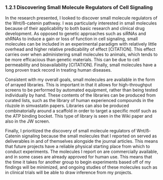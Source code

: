 
### 1.2.1 Discovering Small Molecule Regulators of Cell Signaling

In the research presented, I looked to discover small molecule regulators of the Wnt/ß-catenin pathway. I was particularly interested in small molecules because of their applicability to both basic research and clinical drug development. As opposed to genetic approaches such as siRNAs and shRNAs to induce a gain or loss of function in cell signaling, small molecules can be included in an experimental paradigm with relatively little overhead and higher relative predicability of effect [CITATION]. This effect carries over when administering small molecules to animals, which tends to be more efficacious than genetic materials. This can be due to cell permeability and bioavailability [CITATION]. Finally, small molecules have a long proven track record in treating human diseases.

Consistent with my overall goals, small molecules are available in the form of arrayed libraries. This is important in that it allows for high-throughput screens to be performed by automated equipment, rather than being tested individually by hand. These contents of the libraries can be produced from curated lists, such as the library of human experienced compounds in the riluzole in simvastatin papers. Libraries can also be produced combinatorially around a scaffold in order to target a specific motif such as the ATP binding bocket. This type of library is seen in the Wiki paper and also in the JW screen.

Finally, I prioritized the discovery of small molecule regulators of Wnt/ß-Catenin signaling because the small molecules that I reported on served as deliverables in and of themselves alongside the journal articles. This means that future projects have a reliable physical starting place from which to conduct experiments. The molecules I report on are commercially available, and in some cases are already approved for human use. This means that the time it takes for another group to begin experiments based off of my findings will be minimized, and ongoing studies of these molecules such as in clinical trials will be able to draw inference from my projects.
